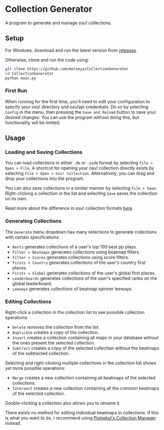 # Collection Generator

A program to generate and manage osu! collections.

## Setup

For Windows, download and run the latest version from [releases](https://github.com/molneya/CollectionGenerator/releases).

Otherwise, clone and run the code using:
```bash
git clone https://github.com/molneya/CollectionGenerator
cd CollectionGenerator
python main.py
```

### First Run

When running for the first time, you'll need to edit your configuration to specify your osu! directory and osu!api credentials. Do so by selecting `Config` in the menu, then pressing the `Save and Reload` button to save your desired changes. You can use the program without doing this, but functionality will be limited.

## Usage

### Loading and Saving Collections

You can load collections in either `.db` or `.osdb` format by selecting `File > Open > File`. A shortcut for opening your osu! collection directly exists by selecting `File > Open > osu! Collection`. Alternatively, you can drag and drop your collections into the program.

You can also save collections in a similar manner by selecting `File > Save`. Right-clicking a collection in the list and selecting `Save` saves the collection on its own.

Read more about the difference in osu! collection formats [here](https://github.com/Piotrekol/CollectionManager#collection-file-formats).

### Generating Collections

The `Generate` menu dropdown has many selections to generate collections with certain specifications:
- `Bests` generates collections of a user's top 100 best pp plays.
- `Filter > Beatmaps` generates collections using beatmap filters.
- `Filter > Scores` generates collections using score filters.
- `Firsts > Country` generates collections of the user's country first places.
- `Firsts > Global` generates collections of the user's global first places.
- `Leaderboards` generates collections of the user's specified ranks on the global leaderboard.
- `Leeways` generates collections of beatmap spinner leeways.

### Editing Collections

Right-click a collection in the collection list to see possible collection operations:
- `Delete` removes the collection from the list.
- `Duplicate` creates a copy of the collection.
- `Invert` creates a collection containing all maps in your database without the ones present the selected collection.
- `Subtract` creates a copy of the selected collection without the beatmaps of the subtracted collection.

Selecting and right-clicking multiple collections in the collection list shows yet more possible operations:
- `Merge` creates a new collection containing all beatmaps of the selected collections.
- `Intersect` creates a new collection containing all the common beatmaps of the selected collection.

Double-clicking a collection also allows you to rename it.

There exists no method for editing individual beatmaps in collections. If this is what you want to do, I recommend using [Piotrekol's Collection Manager](https://github.com/Piotrekol/CollectionManager) instead.
